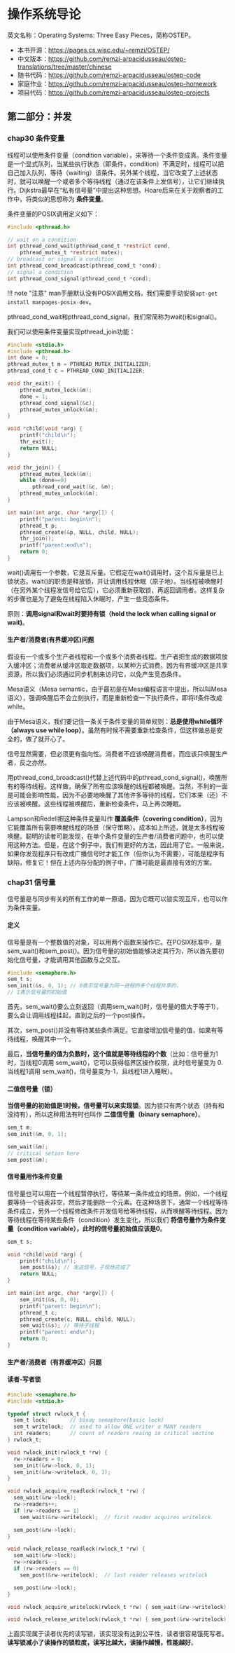 # 操作系统导论

英文名称：Operating Systems: Three Easy Pieces，简称OSTEP。

- 本书开源：https://pages.cs.wisc.edu/~remzi/OSTEP/
- 中文版本：https://github.com/remzi-arpacidusseau/ostep-translations/tree/master/chinese
- 随书代码：https://github.com/remzi-arpacidusseau/ostep-code
- 家庭作业：https://github.com/remzi-arpacidusseau/ostep-homework
- 项目代码：https://github.com/remzi-arpacidusseau/ostep-projects

## 第二部分：并发

### chap30 条件变量

线程可以使用条件变量（condition variable），来等待一个条件变成真。条件变量是一个显式队列，当某些执行状态（即条件，condition）不满足时，线程可以把自己加入队列，等待（waiting）该条件。另外某个线程，当它改变了上述状态时，就可以唤醒一个或者多个等待线程（通过在该条件上发信号），让它们继续执行。Dijkstra最早在“私有信号量”中提出这种思想。Hoare后来在关于观察者的工作中，将类似的思想称为 **条件变量**。

条件变量的POSIX调用定义如下：

```c
#include <pthread.h>

// wait on a condition
int pthread_cond_wait(pthread_cond_t *restrict cond,
    pthread_mutex_t *restrict mutex);
// broadcast or signal a condition
int pthread_cond_broadcast(pthread_cond_t *cond);
// signal a condition
int pthread_cond_signal(pthread_cond_t *cond);
```

!!! note "注意"
    man手册默认没有POSIX调用文档，我们需要手动安装`apt-get install manpages-posix-dev`。

pthread_cond_wait和pthread_cond_signal，我们常简称为wait()和signal()。

我们可以使用条件变量实现pthread_join功能：

```c
#include <stdio.h>
#include <pthread.h>
int done = 0;
pthread_mutex_t m = PTHREAD_MUTEX_INITIALIZER;
pthread_cond_t c = PTHREAD_COND_INITIALIZER;

void thr_exit() {
    pthread_mutex_lock(&m);
    done = 1;
    pthread_cond_signal(&c);
    pthread_mutex_unlock(&m);
}

void *child(void *arg) {
    printf("child\n");
    thr_exit();
    return NULL;
}

void thr_join() {
    pthread_mutex_lock(&m);
    while (done==0)
        pthread_cond_wait(&c, &m);
    pthread_mutex_unlock(&m);
}

int main(int argc, char *argv[]) {
    printf("parent: begin\n");
    pthread_t p;
    pthread_create(&p, NULL, child, NULL);
    thr_join();
    printf("parent:end\n");
    return 0;
}
```
wait()调用有一个参数，它是互斥量。它假定在wait()调用时，这个互斥量是已上锁状态。wait()的职责是释放锁，并让调用线程休眠（原子地）。当线程被唤醒时（在另外某个线程发信号给它后），它必须重新获取锁，再返回调用者。这样复杂的步骤也是为了避免在线程陷入休眠时，产生一些竞态条件。

原则：**调用signal和wait时要持有锁（hold the lock when calling signal or wait)**。

#### 生产者/消费者(有界缓冲区)问题

假设有一个或多个生产者线程和一个或多个消费者线程。生产者把生成的数据项放入缓冲区；消费者从缓冲区取走数据项，以某种方式消费。因为有界缓冲区是共享资源，所以我们必须通过同步机制来访问它，以免产生竞态条件。

Mesa语义（Mesa semantic，由于最初是在Mesa编程语言中提出，所以叫Mesa语义），强调唤醒后不会立刻执行，而是重新检查一下执行条件，即将if条件改成while。

由于Mesa语义，我们要记住一条关于条件变量的简单规则：**总是使用while循环（always use while loop）**。虽然有时候不需要重新检查条件，但这样做总是安全的，做了就开心了。

信号显然需要，但必须更有指向性。消费者不应该唤醒消费者，而应该只唤醒生产者，反之亦然。

用pthread_cond_broadcast()代替上述代码中的pthread_cond_signal()，唤醒所有的等待线程。这样做，确保了所有应该唤醒的线程都被唤醒。当然，不利的一面是可能会影响性能，因为不必要地唤醒了其他许多等待的线程，它们本来（还）不应该被唤醒。这些线程被唤醒后，重新检查条件，马上再次睡眠。

Lampson和Redell把这种条件变量叫作 **覆盖条件（covering condition）**，因为它能覆盖所有需要唤醒线程的场景（保守策略）。成本如上所述，就是太多线程被唤醒。聪明的读者可能发现，在单个条件变量的生产者/消费者问题中，也可以使用这种方法。但是，在这个例子中，我们有更好的方法，因此用了它。一般来说，如果你发现程序只有改成广播信号时才能工作（但你认为不需要），可能是程序有缺陷，修复它！但在上述内存分配的例子中，广播可能是最直接有效的方案。

### chap31 信号量

信号量是与同步有关的所有工作的单一原语。因为它既可以锁实现互斥，也可以作为条件变量。

#### 定义

信号量是有一个整数值的对象，可以用两个函数来操作它。在POSIX标准中，是sem_wait()和sem_post()。因为信号量的初始值能够决定其行为，所以首先要初始化信号量，才能调用其他函数与之交互。

```c
#include <semaphore.h>
sem_t s;
sem_init(&s, 0, 1); // 0表示信号量为同一进程的多个线程共享的，
// 1表示信号量的初始值
```
首先，sem_wait()要么立刻返回（调用sem_wait()时，信号量的值大于等于1），要么会让调用线程挂起，直到之后的一个post操作。

其次，sem_post()并没有等待某些条件满足。它直接增加信号量的值，如果有等待线程，唤醒其中一个。

最后，**当信号量的值为负数时，这个值就是等待线程的个数**（比如：信号量为1时，当线程0调用 sem_wait()，它可以获得临界区操作权限，此时信号量变为 0.当线程1调用 sem_wait()，信号量变为-1，且线程1进入睡眠）。

#### 二值信号量（锁）

**当信号量的初始值是1时候，信号量可以来实现锁**。因为锁只有两个状态（持有和没持有），所以这种用法有时也叫作 **二值信号量（binary semaphore）**。

```c
sem_t m;
sem_init(&m, 0, 1);

sem_wait(&m);
// critical setion here
sem_post(&m);
```

#### 信号量用作条件变量

信号量也可以用在一个线程暂停执行，等待某一条件成立的场景。例如，一个线程要等待一个链表非空，然后才能删除一个元素。在这种场景下，通常一个线程等待条件成立，另外一个线程修改条件并发信号给等待线程，从而唤醒等待线程。因为等待线程在等待某些条件（condition）发生变化，所以我们 **将信号量作为条件变量（condition variable），此时的信号量初始值应该是0**。

```c
sem_t s;

void *child(void *arg) {
    printf("child\n");
    sem_post(&s); // 发送信号，子现场完成了
    return NULL;
}

int main(int argc, char *argv[]) {
    sem_init(&s, 0, 0);
    printf("parent: begin\n");
    pthread_t c;
    pthread_create(c, NULL, child, NULL);
    sem_wait(&s); // 等待子线程
    printf("parent: end\n");
    return 0;
}
```

#### 生产者/消费者（有界缓冲区）问题

#### 读者-写者锁

```c
#include <semaphore.h>
#include <stdio.h>

typedef struct rwlock_t {
  sem_t lock;       // binay semaphore(basic lock)
  sem_t writelock;  // used to allow ONE writer o MANY readers
  int readers;      // count of readers reaing in critical sectino
} rwlock_t;

void rwlock_init(rwlock_t *rw) {
  rw->readers = 0;
  sem_init(&rw->lock, 0, 1);
  sem_init(&rw->writelock, 0, 1);
}

void rwlock_acquire_readlock(rwlock_t *rw) {
  sem_wait(&rw->lock);
  rw->readers++;
  if (rw->readers == 1)
    sem_wait(&rw->writelock);  // first reader acquires writelock

  sem_post(&rw->lock);
}

void rwlock_release_readlock(rwlock_t *rw) {
  sem_wait(&rw->lock);
  rw->readers--;
  if (rw->readers == 0)
    sem_post(&rw->writelock);  // last reader releases writelock

  sem_post(&rw->lock);
}

void rwlock_acquire_writelock(rwlock_t *rw) { sem_wait(&rw->writelock); }

void rwlock_release_writelock(rwlock_t *rw) { sem_post(&rw->writelock); }
```

上面实现属于读者优先的读写锁，该实现没有达到公平性，读者很容易饿死写者。**读写锁减小了读操作的锁粒度，读写比越大，读操作越慢，性能越好**。
